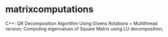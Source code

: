 # matrixcomputations
C++: QR Decomposition Algorithm Using Givens Rotations + Multithread version; Computing eigenvalues of Square Matrix using LU decomposition;

